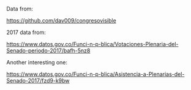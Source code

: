 
Data from:

https://github.com/dav009/congresovisible

2017 data from:

https://www.datos.gov.co/Funci-n-p-blica/Votaciones-Plenaria-del-Senado-periodo-2017/bafh-5nz8

Another interesting one:

https://www.datos.gov.co/Funci-n-p-blica/Asistencia-a-Plenarias-del-Senado-2017/fzd9-k9bw